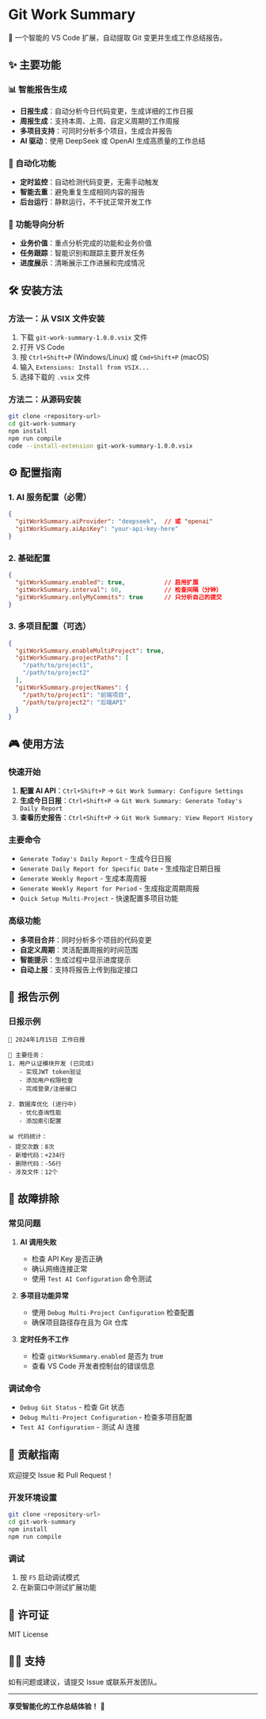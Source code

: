 # Git Work Summary

🚀 一个智能的 VS Code 扩展，自动提取 Git 变更并生成工作总结报告。

## ✨ 主要功能

### 📊 智能报告生成
- **日报生成**：自动分析今日代码变更，生成详细的工作日报
- **周报生成**：支持本周、上周、自定义周期的工作周报
- **多项目支持**：可同时分析多个项目，生成合并报告
- **AI 驱动**：使用 DeepSeek 或 OpenAI 生成高质量的工作总结

### 🔄 自动化功能
- **定时监控**：自动检测代码变更，无需手动触发
- **智能去重**：避免重复生成相同内容的报告
- **后台运行**：静默运行，不干扰正常开发工作

### 🎯 功能导向分析
- **业务价值**：重点分析完成的功能和业务价值
- **任务跟踪**：智能识别和跟踪主要开发任务
- **进度展示**：清晰展示工作进展和完成情况

## 🛠️ 安装方法

### 方法一：从 VSIX 文件安装
1. 下载 `git-work-summary-1.0.0.vsix` 文件
2. 打开 VS Code
3. 按 `Ctrl+Shift+P` (Windows/Linux) 或 `Cmd+Shift+P` (macOS)
4. 输入 `Extensions: Install from VSIX...`
5. 选择下载的 `.vsix` 文件

### 方法二：从源码安装
```bash
git clone <repository-url>
cd git-work-summary
npm install
npm run compile
code --install-extension git-work-summary-1.0.0.vsix
```

## ⚙️ 配置指南

### 1. AI 服务配置（必需）
```json
{
  "gitWorkSummary.aiProvider": "deepseek",  // 或 "openai"
  "gitWorkSummary.aiApiKey": "your-api-key-here"
}
```

### 2. 基础配置
```json
{
  "gitWorkSummary.enabled": true,           // 启用扩展
  "gitWorkSummary.interval": 60,            // 检查间隔（分钟）
  "gitWorkSummary.onlyMyCommits": true      // 只分析自己的提交
}
```

### 3. 多项目配置（可选）
```json
{
  "gitWorkSummary.enableMultiProject": true,
  "gitWorkSummary.projectPaths": [
    "/path/to/project1",
    "/path/to/project2"
  ],
  "gitWorkSummary.projectNames": {
    "/path/to/project1": "前端项目",
    "/path/to/project2": "后端API"
  }
}
```

## 🎮 使用方法

### 快速开始
1. **配置 AI API**：`Ctrl+Shift+P` → `Git Work Summary: Configure Settings`
2. **生成今日日报**：`Ctrl+Shift+P` → `Git Work Summary: Generate Today's Daily Report`
3. **查看历史报告**：`Ctrl+Shift+P` → `Git Work Summary: View Report History`

### 主要命令
- `Generate Today's Daily Report` - 生成今日日报
- `Generate Daily Report for Specific Date` - 生成指定日期日报
- `Generate Weekly Report` - 生成本周周报
- `Generate Weekly Report for Period` - 生成指定周期周报
- `Quick Setup Multi-Project` - 快速配置多项目功能

### 高级功能
- **多项目合并**：同时分析多个项目的代码变更
- **自定义周期**：灵活配置周报的时间范围
- **智能提示**：生成过程中显示进度提示
- **自动上报**：支持将报告上传到指定接口

## 📝 报告示例

### 日报示例
```
📅 2024年1月15日 工作日报

🎯 主要任务：
1. 用户认证模块开发 (已完成)
   - 实现JWT token验证
   - 添加用户权限检查
   - 完成登录/注册接口

2. 数据库优化 (进行中)
   - 优化查询性能
   - 添加索引配置

📊 代码统计：
- 提交次数：8次
- 新增代码：+234行
- 删除代码：-56行
- 涉及文件：12个
```

## 🔧 故障排除

### 常见问题
1. **AI 调用失败**
   - 检查 API Key 是否正确
   - 确认网络连接正常
   - 使用 `Test AI Configuration` 命令测试

2. **多项目功能异常**
   - 使用 `Debug Multi-Project Configuration` 检查配置
   - 确保项目路径存在且为 Git 仓库

3. **定时任务不工作**
   - 检查 `gitWorkSummary.enabled` 是否为 true
   - 查看 VS Code 开发者控制台的错误信息

### 调试命令
- `Debug Git Status` - 检查 Git 状态
- `Debug Multi-Project Configuration` - 检查多项目配置
- `Test AI Configuration` - 测试 AI 连接

## 🤝 贡献指南

欢迎提交 Issue 和 Pull Request！

### 开发环境设置
```bash
git clone <repository-url>
cd git-work-summary
npm install
npm run compile
```

### 调试
1. 按 `F5` 启动调试模式
2. 在新窗口中测试扩展功能

## 📄 许可证

MIT License

## 🙋‍♂️ 支持

如有问题或建议，请提交 Issue 或联系开发团队。

---

**享受智能化的工作总结体验！** 🎉 
